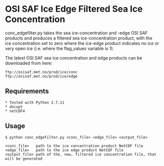 
# OSI SAF Ice Edge Filtered Sea Ice Concentration

conc_edgefilter.py takes the sea ice-concentration and -edge OSI SAF products and produces a filtered sea
ice-concentration product, with the ice concentration set to zero where the ice-edge product indicates no
ice or very open ice (i.e. where the flag_values variable is 1).

The latest OSI SAF sea ice concentration and edge products can be downloaded from here:

    ftp://osisaf.met.no/prod/ice/conc
    ftp://osisaf.met.no/prod/ice/edge

## Requirements
    * Tested with Python 2.7.11
    * docopt
    * netCDF4

## Usage
    $ python conc_edgefilter.py <conc_file> <edge_file> <output_file>

    <conc_file>   path to the ice concentration product NetCDF file
    <edge_file>   path to the ice edge product NetCDF file
    <output_file> path of the, new, filtered ice concentration file, that will be generated

